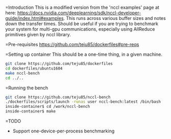 =Introduction
This is a modified version from the 'nccl examples' page at here:
https://docs.nvidia.com/deeplearning/sdk/nccl-developer-guide/index.html#examples.
This runs across various buffer sizes and notes down the transfer times.
Should be useful if you are trying to benchmark your system for multi-gpu
communications, especially using AllReduce primitives given by nccl library.

=Pre-requisites
https://github.com/teju85/dockerfiles#pre-reqs

=Setting up container
This should be a one-time thing, in a given machine.
```bash
git clone https://github.com/teju85/dockerfiles
cd dockerfiles/ubuntu1604
make nccl-bench
cd ../..
```

=Running the bench
```bash
git clone https://github.com/teju85/nccl-bench
./dockerfiles/scripts/launch -runas user nccl-bench:latest /bin/bash
inside-container$ cd /work/nccl-bench
inside-container$ make
```

=TODO
* Support one-device-per-process benchmarking
